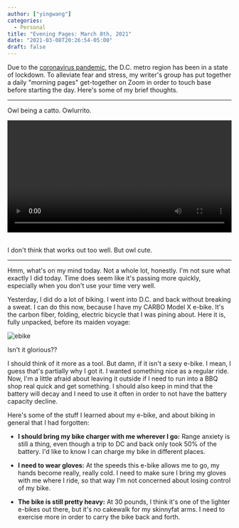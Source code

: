 ```yaml
---
author: ["yingwang"]
categories:
  - Personal
title: "Evening Pages: March 8th, 2021"
date: "2021-03-08T20:26:54-05:00"
draft: false
---
```


Due to the [coronavirus
pandemic](https://en.wikipedia.org/wiki/2019-20_coronavirus_pandemic), the D.C.
metro region has been in a state of lockdown. To alleviate fear and stress, my
writer's group has put together a daily "morning pages" get-together on Zoom in
order to touch base before starting the day. Here's some of my brief thoughts.

__________

Owl being a catto. Owlurrito.

<!-- https://stackoverflow.com/a/26276254 -->
<video style="width: 100%; width: -moz-available; width: -webkit-fill-available; width: fill-available; max-width: 100%;" controls>
    <source src="/video/posts/2021/03/08/evening_pages.mp4" type="video/mp4">
    Your browser does not support HTML5 video.
</video>
<br/>
<br/>

I don't think that works out too well. But owl cute.

__________

Hmm, what's on my mind today. Not a whole lot, honestly. I'm not sure what
exactly I did today. Time does seem like it's passing more quickly, especially
when you don't use your time very well.

Yesterday, I did do a lot of biking. I went into D.C. and back without breaking
a sweat. I can do this now, because I have my CARBO Model X e-bike. It's the
carbon fiber, folding, electric bicycle that I was pining about. Here it is,
fully unpacked, before its maiden voyage:

![ebike](/img/posts/2021/03/08/carbo_ebike.jpg)

Isn't it glorious??

I should think of it more as a tool. But damn, if it isn't a sexy e-bike. I
mean, I guess that's partially why I got it. I wanted something nice as a
regular ride. Now, I'm a little afraid about leaving it outside if I need to run
into a BBQ shop real quick and get something. I should also keep in mind that
the battery will decay and I need to use it often in order to not have the
battery capacity decline.

Here's some of the stuff I learned about my e-bike, and about biking in general
that I had forgotten:

- **I should bring my bike charger with me wherever I go:** Range anxiety is
  still a thing, even though a trip to DC and back only took 50% of the battery.
  I'd like to know I can charge my bike in different places.

- **I need to wear gloves:** At the speeds this e-bike allows me to go, my hands
  become really, really cold. I need to make sure I bring my gloves with me
  where I ride, so that way I'm not concerned about losing control of my bike.

- **The bike is still pretty heavy:** At 30 pounds, I think it's one of the
  lighter e-bikes out there, but it's no cakewalk for my skinnyfat arms. I need
  to exercise more in order to carry the bike back and forth.
